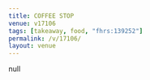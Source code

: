 ```yaml
---
title: COFFEE STOP
venue: v17106
tags: [takeaway, food, "fhrs:139252"]
permalink: /v/17106/
layout: venue
---
```

null